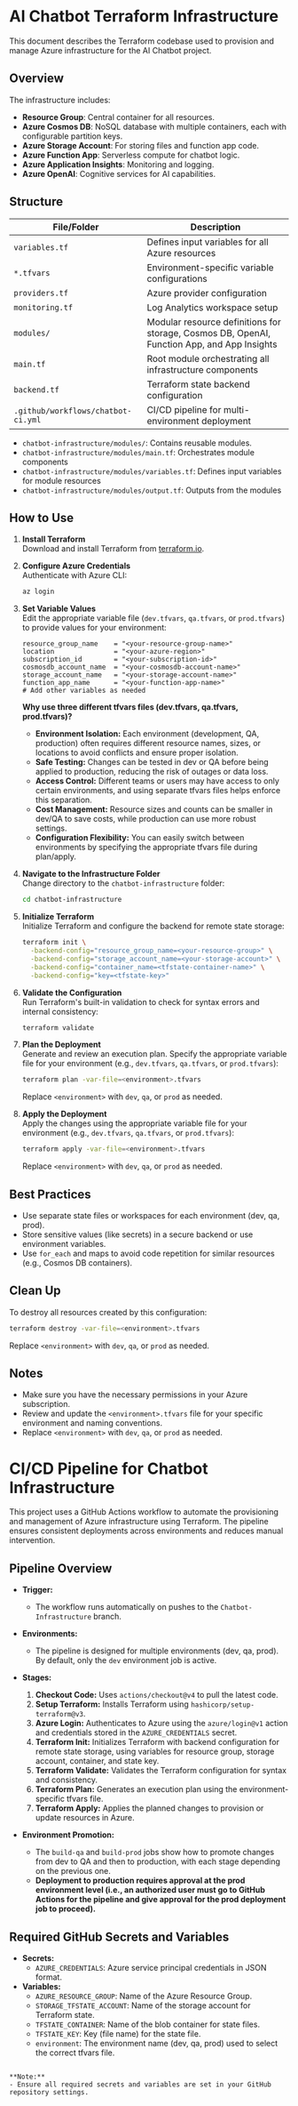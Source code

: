 
# AI Chatbot Terraform Infrastructure

This document describes the Terraform codebase used to provision and manage Azure infrastructure for the AI Chatbot project.

## Overview

The infrastructure includes:
- **Resource Group**: Central container for all resources.
- **Azure Cosmos DB**: NoSQL database with multiple containers, each with configurable partition keys.
- **Azure Storage Account**: For storing files and function app code.
- **Azure Function App**: Serverless compute for chatbot logic.
- **Azure Application Insights**: Monitoring and logging.
- **Azure OpenAI**: Cognitive services for AI capabilities.

## Structure

| File/Folder                        | Description                                               |
|------------------------------------|-----------------------------------------------------------|
| `variables.tf`                     | Defines input variables for all Azure resources           |
| `*.tfvars`                         | Environment-specific variable configurations              |
| `providers.tf`                     | Azure provider configuration                              |
| `monitoring.tf`                    | Log Analytics workspace setup                             |
| `modules/`                         | Modular resource definitions for storage, Cosmos DB, OpenAI, Function App, and App Insights |
| `main.tf`                          | Root module orchestrating all infrastructure components   |
| `backend.tf`                       | Terraform state backend configuration                     |
| `.github/workflows/chatbot-ci.yml` | CI/CD pipeline for multi-environment deployment           |

- `chatbot-infrastructure/modules/`: Contains reusable modules.
- `chatbot-infrastructure/modules/main.tf`: Orchestrates module components
- `chatbot-infrastructure/modules/variables.tf`: Defines input variables for module resources
- `chatbot-infrastructure/modules/output.tf`: Outputs from the modules


## How to Use

1. **Install Terraform**  
   Download and install Terraform from [terraform.io](https://www.terraform.io/downloads.html).

2. **Configure Azure Credentials**  
   Authenticate with Azure CLI:
   ```bash
   az login
   ```

3. **Set Variable Values**  
   Edit the appropriate variable file (`dev.tfvars`, `qa.tfvars`, or `prod.tfvars`) to provide values for your environment:
   ```hcl
   resource_group_name    = "<your-resource-group-name>"
   location               = "<your-azure-region>"
   subscription_id        = "<your-subscription-id>"
   cosmosdb_account_name  = "<your-cosmosdb-account-name>"
   storage_account_name   = "<your-storage-account-name>"
   function_app_name      = "<your-function-app-name>"
   # Add other variables as needed
   ```

   **Why use three different tfvars files (dev.tfvars, qa.tfvars, prod.tfvars)?**
   - **Environment Isolation:** Each environment (development, QA, production) often requires different resource names, sizes, or locations to avoid conflicts and ensure proper isolation.
   - **Safe Testing:** Changes can be tested in dev or QA before being applied to production, reducing the risk of outages or data loss.
   - **Access Control:** Different teams or users may have access to only certain environments, and using separate tfvars files helps enforce this separation.
   - **Cost Management:** Resource sizes and counts can be smaller in dev/QA to save costs, while production can use more robust settings.
   - **Configuration Flexibility:** You can easily switch between environments by specifying the appropriate tfvars file during plan/apply.

4. **Navigate to the Infrastructure Folder**  
   Change directory to the `chatbot-infrastructure` folder:
   ```sh
   cd chatbot-infrastructure
   ```

5. **Initialize Terraform**  
   Initialize Terraform and configure the backend for remote state storage:
   ```sh
   terraform init \
     -backend-config="resource_group_name=<your-resource-group>" \
     -backend-config="storage_account_name=<your-storage-account>" \
     -backend-config="container_name=<tfstate-container-name>" \
     -backend-config="key=<tfstate-key>"
   ```

6. **Validate the Configuration**  
   Run Terraform's built-in validation to check for syntax errors and internal consistency:
   ```sh
   terraform validate
   ```

7. **Plan the Deployment**  
   Generate and review an execution plan. Specify the appropriate variable file for your environment (e.g., `dev.tfvars`, `qa.tfvars`, or `prod.tfvars`):
   ```sh
   terraform plan -var-file=<environment>.tfvars
   ```
   Replace `<environment>` with `dev`, `qa`, or `prod` as needed.

8. **Apply the Deployment**  
   Apply the changes using the appropriate variable file for your environment (e.g., `dev.tfvars`, `qa.tfvars`, or `prod.tfvars`):
   ```sh
   terraform apply -var-file=<environment>.tfvars
   ```
   Replace `<environment>` with `dev`, `qa`, or `prod` as needed.

## Best Practices

- Use separate state files or workspaces for each environment (dev, qa, prod).
- Store sensitive values (like secrets) in a secure backend or use environment variables.
- Use `for_each` and maps to avoid code repetition for similar resources (e.g., Cosmos DB containers).

## Clean Up  

To destroy all resources created by this configuration:
```sh
terraform destroy -var-file=<environment>.tfvars
```
Replace `<environment>` with `dev`, `qa`, or `prod` as needed.

## Notes

- Make sure you have the necessary permissions in your Azure subscription.
- Review and update the `<environment>.tfvars` file for your specific environment and naming conventions.
- Replace `<environment>` with `dev`, `qa`, or `prod` as needed.


# CI/CD Pipeline for Chatbot Infrastructure

This project uses a GitHub Actions workflow to automate the provisioning and management of Azure infrastructure using Terraform. The pipeline ensures consistent deployments across environments and reduces manual intervention.

## Pipeline Overview

- **Trigger:**
   - The workflow runs automatically on pushes to the `Chatbot-Infrastructure` branch.

- **Environments:**
   - The pipeline is designed for multiple environments (dev, qa, prod). By default, only the `dev` environment job is active. 

- **Stages:**
   1. **Checkout Code:** Uses `actions/checkout@v4` to pull the latest code.
   2. **Setup Terraform:** Installs Terraform using `hashicorp/setup-terraform@v3`.
   3. **Azure Login:** Authenticates to Azure using the `azure/login@v1` action and credentials stored in the `AZURE_CREDENTIALS` secret.
   4. **Terraform Init:** Initializes Terraform with backend configuration for remote state storage, using variables for resource group, storage account, container, and state key.
   5. **Terraform Validate:** Validates the Terraform configuration for syntax and consistency.
   6. **Terraform Plan:** Generates an execution plan using the environment-specific tfvars file.
   7. **Terraform Apply:** Applies the planned changes to provision or update resources in Azure.

- **Environment Promotion:**
   - The `build-qa` and `build-prod` jobs show how to promote changes from dev to QA and then to production, with each stage depending on the previous one.
   - **Deployment to production requires approval at the prod environment level (i.e., an authorized user must go to GitHub Actions for the pipeline and give approval for the prod deployment job to proceed).**

## Required GitHub Secrets and Variables

- **Secrets:**
   - `AZURE_CREDENTIALS`: Azure service principal credentials in JSON format.
- **Variables:**
   - `AZURE_RESOURCE_GROUP`: Name of the Azure Resource Group.
   - `STORAGE_TFSTATE_ACCOUNT`: Name of the storage account for Terraform state.
   - `TFSTATE_CONTAINER`: Name of the blob container for state files.
   - `TFSTATE_KEY`: Key (file name) for the state file.
   - `environment`: The environment name (dev, qa, prod) used to select the correct tfvars file.

```

**Note:**
- Ensure all required secrets and variables are set in your GitHub repository settings.



